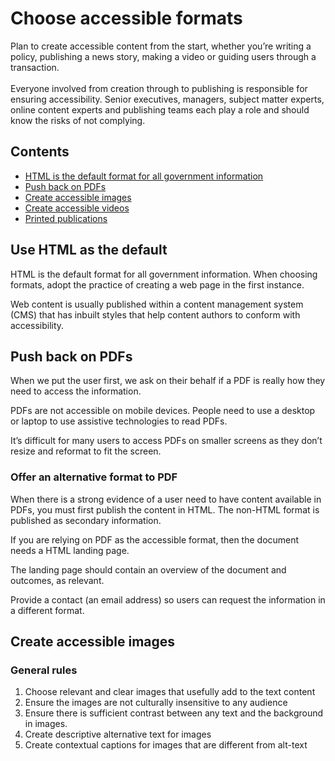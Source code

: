 # Choose accessible formats

<p class="componentheader__body abstract">
Plan to create accessible content from the start, whether you’re writing a policy, publishing a news story, making a video or guiding users through a transaction.
<br/><br/>
Everyone involved from creation through to publishing is responsible for ensuring accessibility. Senior executives, managers, subject matter experts, online content experts and publishing teams each play a role and should know the risks of not complying.

</p>

<nav class="au-inpage-nav-links">
  <h2 class="au-inpage-nav-links__heading">Contents</h2>
  <ul class="au-link-list">
    <li><a href="#section1">HTML is the default format for all government information</a></li>
    <li><a href="#section2">Push back on PDFs</a></li>
    <li><a href="#section3">Create accessible images</a></li>
    <li><a href="#section4">Create accessible videos</a></li>
    <li><a href="#section5">Printed publications</a></li>
  </ul>
</nav>

<h2 id="section1" class="au-inpage-nav-section au-display-xl">
  Use HTML as the default
</h2>

HTML is the default format for all government information. 
When choosing formats, adopt the practice of creating a web page in the first instance. 

Web content is usually published within a content management system (CMS) that has inbuilt styles that help content authors to conform with accessibility.

<h2 id="section2" class="au-inpage-nav-section au-display-xl">
  Push back on PDFs
</h2>

When we put the user first, we ask on their behalf if a PDF is really how they need to access the information. 

PDFs are not accessible on mobile devices. People need to use a desktop or laptop to use assistive technologies to read PDFs. 

It’s difficult for many users to access PDFs on smaller screens as they don’t resize and reformat to fit the screen.

### Offer an alternative format to PDF

When there is a strong evidence of a user need to have content available in PDFs, you must first publish the content in HTML. The non-HTML format is published as secondary information. 

If you are relying on PDF as the accessible format, then the document needs a HTML landing page. 

The landing page should contain an overview of the document and outcomes, as relevant. 

Provide a contact (an email address) so users can request the information in a different format.

<h2 id="section3" class="au-display-xl">
  Create accessible images
</h2>

### General rules

1. Choose relevant and clear images that usefully add to the text content
2. Ensure the images are not culturally insensitive to any audience
3. Ensure there is sufficient contrast between any text and the background in images.
4. Create descriptive alternative text for images
5. Create contextual captions for images that are different from alt-text
